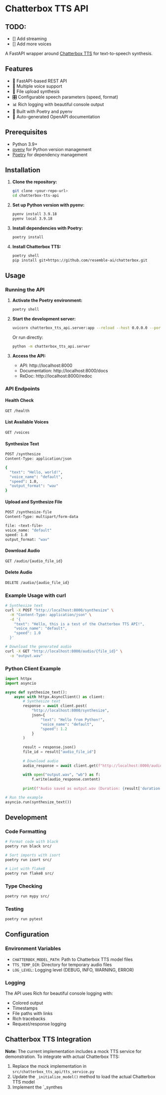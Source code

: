 # Chatterbox TTS API

## TODO:
- [] Add streaming
- [] Add more voices


A FastAPI wrapper around [Chatterbox TTS](https://github.com/resemble-ai/chatterbox) for text-to-speech synthesis.

## Features

- 🚀 FastAPI-based REST API
- 🎵 Multiple voice support
- 📁 File upload synthesis
- 🎛️ Configurable speech parameters (speed, format)
- 📊 Rich logging with beautiful console output
- 🔧 Built with Poetry and pyenv
- 📖 Auto-generated OpenAPI documentation

## Prerequisites

- Python 3.9+
- [pyenv](https://github.com/pyenv/pyenv) for Python version management
- [Poetry](https://python-poetry.org/) for dependency management

## Installation

1. **Clone the repository:**
   ```bash
   git clone <your-repo-url>
   cd chatterbox-tts-api
   ```

2. **Set up Python version with pyenv:**
   ```bash
   pyenv install 3.9.18
   pyenv local 3.9.18
   ```

3. **Install dependencies with Poetry:**
   ```bash
   poetry install
   ```

4. **Install Chatterbox TTS:**
   ```bash
   poetry shell
   pip install git+https://github.com/resemble-ai/chatterbox.git
   ```

## Usage

### Running the API

1. **Activate the Poetry environment:**
   ```bash
   poetry shell
   ```

2. **Start the development server:**
   ```bash
   uvicorn chatterbox_tts_api.server:app --reload --host 0.0.0.0 --port 8000
   ```

   Or run directly:
   ```bash
   python -m chatterbox_tts_api.server
   ```

3. **Access the API:**
   - API: http://localhost:8000
   - Documentation: http://localhost:8000/docs
   - ReDoc: http://localhost:8000/redoc

### API Endpoints

#### Health Check
```bash
GET /health
```

#### List Available Voices
```bash
GET /voices
```

#### Synthesize Text
```bash
POST /synthesize
Content-Type: application/json

{
  "text": "Hello, world!",
  "voice_name": "default",
  "speed": 1.0,
  "output_format": "wav"
}
```

#### Upload and Synthesize File
```bash
POST /synthesize-file
Content-Type: multipart/form-data

file: <text-file>
voice_name: "default"
speed: 1.0
output_format: "wav"
```

#### Download Audio
```bash
GET /audio/{audio_file_id}
```

#### Delete Audio
```bash
DELETE /audio/{audio_file_id}
```

### Example Usage with curl

```bash
# Synthesize text
curl -X POST "http://localhost:8000/synthesize" \
  -H "Content-Type: application/json" \
  -d '{
    "text": "Hello, this is a test of the Chatterbox TTS API!",
    "voice_name": "default",
    "speed": 1.0
  }'

# Download the generated audio
curl -X GET "http://localhost:8000/audio/{file_id}" \
  -o "output.wav"
```

### Python Client Example

```python
import httpx
import asyncio

async def synthesize_text():
    async with httpx.AsyncClient() as client:
        # Synthesize text
        response = await client.post(
            "http://localhost:8000/synthesize",
            json={
                "text": "Hello from Python!",
                "voice_name": "default",
                "speed": 1.2
            }
        )
        
        result = response.json()
        file_id = result["audio_file_id"]
        
        # Download audio
        audio_response = await client.get(f"http://localhost:8000/audio/{file_id}")
        
        with open("output.wav", "wb") as f:
            f.write(audio_response.content)
        
        print(f"Audio saved as output.wav (Duration: {result['duration']}s)")

# Run the example
asyncio.run(synthesize_text())
```

## Development

### Code Formatting

```bash
# Format code with black
poetry run black src/

# Sort imports with isort
poetry run isort src/

# Lint with flake8
poetry run flake8 src/
```

### Type Checking

```bash
poetry run mypy src/
```

### Testing

```bash
poetry run pytest
```

## Configuration

### Environment Variables

- `CHATTERBOX_MODEL_PATH`: Path to Chatterbox TTS model files
- `TTS_TEMP_DIR`: Directory for temporary audio files
- `LOG_LEVEL`: Logging level (DEBUG, INFO, WARNING, ERROR)

### Logging

The API uses Rich for beautiful console logging with:
- Colored output
- Timestamps
- File paths with links
- Rich tracebacks
- Request/response logging

## Chatterbox TTS Integration

**Note:** The current implementation includes a mock TTS service for demonstration. To integrate with actual Chatterbox TTS:

1. Replace the mock implementation in `src/chatterbox_tts_api/tts_service.py`
2. Update the `_initialize_model()` method to load the actual Chatterbox TTS model
3. Implement the `_synthes